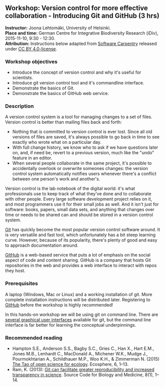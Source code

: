 ## Workshop: Version control for more effective collaboration - Introducing Git and GitHub (3 hrs)

**Instructor:** Joona Lehtomäki, University of Helsinki.  
**Place and time:**  German Centre for Integrative Biodiversity Research (iDiv),
2015-11-10, 9:30 - 12:30.  
**Attribution:** Instructions below adapted from  [Software Carpentry](https://swcarpentry.github.io/git-novice/) released under [CC BY 4.0-license](http://software-carpentry.org/license.html#cc-by).

### Workshop objectives

* Introduce the concept of version control and why it's useful for scientists.
* Introduce git version control tool and it's commandline interface.
* Demonstrate the basics of Git.
* Demonstrate the basics of GitHub web service.

### Description

A version control system is a tool for managing changes to a set of files. 
Version control is better than mailing files back and forth:

+ Nothing that is committed to version control is ever lost. Since all old 
versions of files are saved, it's always possible to go back in time to see 
exactly who wrote what on a particular day.
+ With full change history, we know who to ask if we have questions later on, 
and, if need be, revert to a previous version, much like the "undo" feature in 
an editor.
+ When several people collaborate in the same project, it's possible to 
accidentally overlook or overwrite someones changes: the version control system 
automatically notifies users whenever there's a conflict between one person's 
work and another's.

Version control is the lab notebook of the digital world: it's what 
professionals use to keep track of what they've done and to collaborate with 
other people. Every large software development project relies on it, and most 
programmers use it for their small jobs as well. And it isn't just for software: 
books, papers, small data sets, and anything that changes over time or needs to 
be shared can and should be stored in a version control system.

[Git](https://git-scm.com/) has quickly become the most popular version control 
software around. It is very versatile and fast tool, which unfortunately has a bit 
steep learning curve. However, because of its popularity, there's plenty of good 
and easy to approach documentation around. 

[GitHub](https://github.com/) is a web-based service that puts a lot of emphasis on 
the social aspect of code and content sharing. GitHub is a company that hosts Git 
repositories in the web and provides a web interface to interact with repos they 
host.

### Prerequisites

A laptop (Windows, Mac or Linux) and a working installation of git. More 
complete installation instructions will be distributed later. Registering to 
[GitHub](https://github.com/) before the workshop is highly recommended!

In this hands-on workshop we will be using git on command line. There are 
[several graphical user interfaces](https://git-scm.com/downloads/guis) 
available for git, but the command line interface is far better for learning the 
conceptual underpinnings. 
 
### Recommended reading

* Hampton S.E., Anderson S.S., Bagby S.C., Gries C., Han X., Hart E.M., 
Jones M.B., Lenhardt C., MacDonald A., Michener W.K., Mudge J., 
Pourmokhtarian A., Schildhauer M.P., Woo K.H., & Zimmerman N. (2015) [The Tao of 
open science for ecology](http://dx.doi.org/10.1890/ES14-00402.1). Ecosphere, 
6, 1–13. 
* Ram, K. (2013): [Git can facilitate greater reproducibility and increased transparency in science](http://dx.doi.org/10.1186/1751-0473-8-7). Source Code 
for Biology and Medicine, 8(1), 1–14.
